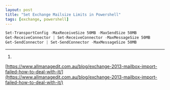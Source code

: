 ```yaml
---
layout: post
title: "Set Exchange Mailsize Limits in Powershell"
tags: [exchange, powershell]
---
```


```powershell
Set-TransportConfig -MaxReceiveSize 50MB -MaxSendSize 50MB
Get-ReceiveConnector | Set-ReceiveConnector -MaxMessageSize 50MB
Get-SendConnector | Set-SendConnector -MaxMessageSize 50MB
```

---
1.
[https://www.allmanagedit.com.au/blog/exchange-2013-mailbox-import-failed-how-to-deal-with-it/](https://www.allmanagedit.com.au/blog/exchange-2013-mailbox-import-failed-how-to-deal-with-it/)
